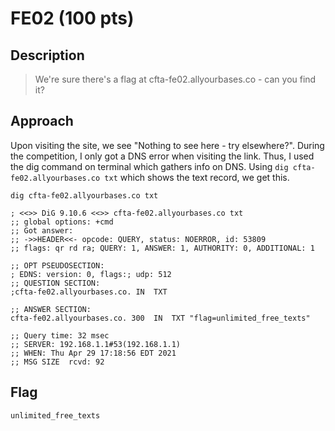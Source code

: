 # FE02 (100 pts)

## Description
> We're sure there's a flag at cfta-fe02.allyourbases.co - can you find it?

## Approach
Upon visiting the site, we see "Nothing to see here - try elsewhere?". During the competition, I only got a DNS error when visiting the link. Thus, I used the dig command on terminal which gathers info on DNS. Using `dig cfta-fe02.allyourbases.co txt` which shows the text record, we get this.
```
dig cfta-fe02.allyourbases.co txt

; <<>> DiG 9.10.6 <<>> cfta-fe02.allyourbases.co txt
;; global options: +cmd
;; Got answer:
;; ->>HEADER<<- opcode: QUERY, status: NOERROR, id: 53809
;; flags: qr rd ra; QUERY: 1, ANSWER: 1, AUTHORITY: 0, ADDITIONAL: 1

;; OPT PSEUDOSECTION:
; EDNS: version: 0, flags:; udp: 512
;; QUESTION SECTION:
;cfta-fe02.allyourbases.co.	IN	TXT

;; ANSWER SECTION:
cfta-fe02.allyourbases.co. 300	IN	TXT	"flag=unlimited_free_texts"

;; Query time: 32 msec
;; SERVER: 192.168.1.1#53(192.168.1.1)
;; WHEN: Thu Apr 29 17:18:56 EDT 2021
;; MSG SIZE  rcvd: 92
```
## Flag
`unlimited_free_texts`
